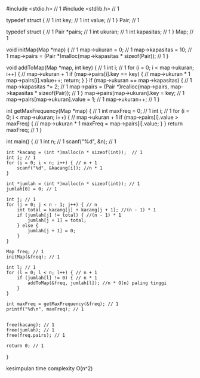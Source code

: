 #include <stdio.h> // 1
#include <stdlib.h> // 1

typedef struct { // 1
    int key; // 1
    int value; // 1
} Pair; // 1


typedef struct { // 1
    Pair *pairs; // 1
    int ukuran; // 1
    int kapasitas; // 1
} Map; // 1

void initMap(Map *map) { // 1
    map->ukuran = 0; // 1
    map->kapasitas = 10; // 1
    map->pairs = (Pair *)malloc(map->kapasitas * sizeof(Pair)); // 1
}

void addToMap(Map *map, int key) { // 1
	int i; // 1
    for (i = 0; i < map->ukuran; i++) { // map->ukuran + 1
        if (map->pairs[i].key == key) { // map->ukuran * 1
            map->pairs[i].value++; 
            return;
        }
    }
    if (map->ukuran == map->kapasitas) { // 1
        map->kapasitas *= 2; // 1
        map->pairs = (Pair *)realloc(map->pairs, map->kapasitas * sizeof(Pair)); // 1
    }
    map->pairs[map->ukuran].key = key; // 1
    map->pairs[map->ukuran].value = 1; // 1
    map->ukuran++; // 1
}

int getMaxFrequency(Map *map) { // 1
    int maxFreq = 0; // 1
    int i; // 1
    for (i = 0; i < map->ukuran; i++) { // map->ukuran + 1
        if (map->pairs[i].value > maxFreq) { // map->ukuran * 1
            maxFreq = map->pairs[i].value;
        }
    }
    return maxFreq; // 1
}

int main() { // 1
    int n; // 1
    scanf("%d", &n); // 1

    int *kacang = (int *)malloc(n * sizeof(int));  // 1
    int i; // 1
    for (i = 0; i < n; i++) { // n + 1
        scanf("%d", &kacang[i]); //n * 1
    }

    int *jumlah = (int *)malloc(n * sizeof(int)); // 1
    jumlah[0] = 0; // 1

    int j; // 1
    for (j = 0; j < n - 1; j++) { // n
        int total = kacang[j] + kacang[j + 1]; //(n - 1) * 1 
        if (jumlah[j] != total) { //(n - 1) * 1 
            jumlah[j + 1] = total; 
        } else {
            jumlah[j + 1] = 0; 
        }
    }

    Map freq; // 1 
    initMap(&freq); // 1

    int l; // 1
    for (l = 0; l < n; l++) { // n + 1
        if (jumlah[l] != 0) { // n * 1
            addToMap(&freq, jumlah[l]); //n * O(n) paling tinggi
        }
    }

    int maxFreq = getMaxFrequency(&freq); // 1
    printf("%d\n", maxFreq); // 1

    
    free(kacang); // 1
    free(jumlah); // 1
    free(freq.pairs); // 1

    return 0; // 1
}

kesimpulan time complexity O(n^2)

